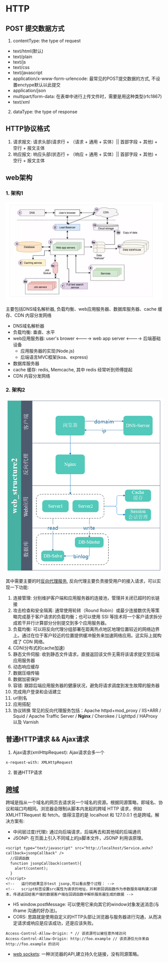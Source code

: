 # HTTP
## POST 提交数据方式  
1. contentType: the type of request  
+ text/html(默认)
+ text/plain
+ text/js
+ text/css
+ text/javascript
+ application/x-www-form-urlencode: 最常见的POST提交数据的方式, 不设置enctype默认以此提交
+ application/json
+ multipart/form-data: 在表单中进行上传文件时，需要是用这种类型(rfc1867)
+ text/xml

2. dataType: the type of response

## HTTP协议格式
1. 请求报文: 请求头部(请求行 + （请求 + 通用 + 实体）|| 首部字段 + 其他) + 空行 + 报文主体
2. 响应报文: 响应头部(状态行 + （响应 + 通用 + 实体）|| 首部字段 + 其他) + 空行 + 报文主体

## web架构
### 1. 架构1

![window](../../public/image/web_structure.jpg "web-structure") 

主要包括DNS域名解析器, 负载均衡、web应用服务器、数据库服务器、cache 缓存、CDN 内容分发网络  
+ DNS域名解析器  
+ 负载均衡: 垂直、水平
+ web应用服务器: user's brower <----> web app server <----> 后端基础设备
  + 应用服务器的实现(Node.js)
  + 后端语言MVC框架(koa、express)
+ 数据库服务器
+ cache 缓存: redis, Memcache, 其中 redis 经常听到师傅提起
+ CDN 内容分发网络

### 2. 架构2

![window](../../public/image/web_structure1.jpg "web-sructure-by-bw")

其中需要主要的时[反向代理服务](https://cloud.tencent.com/developer/article/1160241), 反向代理主要负责接受用户的接入请求，可以实现一下功能:
1. 连接管理: 分别维护客户端和应用服务器的连接池，管理并关闭已超时的长链接
2. 攻击检查和安全隔离: 通常使用轮转（Round Robin）或最少连接数优先等策略完成基于客户请求的负载均衡；也可以使用 SSI 等技术将一个客户请求拆分成若干并行计算部分分别提交到多个应用服务器。
3. 负载均衡: 可以将反向代理分组部署在距离热点地区地理位置较近的网络边界上。通过在位于客户较近的位置提供缓冲服务来加速网络应用。这实际上就构成了 CDN 网络。
4. CDN(分布式的cache加速)
5. 静态文件伺服: 收到静态文件请求，直接返回该文件无需将该请求提交至后端应用服务器
6. 动态响应缓存
7. 数据压缩传输
8. 数据加密保护
9. 容错: 跟踪后端应用服务器的健康状况，避免将请求调度到发生故障的服务器
10. 完成用户登录和会话建立
11. url别名
12. 应用搭配
13. 协议转换
常见的反向代理服务包括：Apache httpd+mod_proxy / IIS+ARR / Squid / Apache Traffic Server / **Nginx** / Cherokee / Lighttpd / HAProxy 以及 Varnish 

## 普通HTTP请求 && Ajax请求
1. Ajax请求(xmlHttpRequest): Ajax请求会多一个
```
x-request-with: XMLHttpRequest
```
2. 普通HTTP请求

## [跨域](https://github.com/huanqingli/life-note/blob/master/%E5%89%8D%E7%AB%AF/HTTP/%E8%B7%A8%E5%9F%9F.md)
跨域是指从一个域名的网页去请求另一个域名的资源。根据同源策略，即域名、协议和端口均相同。浏览器会限制从脚本内发起的跨域 HTTP 请求，例如 XMLHTTRequest 和 fetch。值得注意的是 localhost 和 127.0.0.1 也是跨域。解决方案有: 
- 中间层过度(代理): 通过向后端请求，后端再去和其他域的后端通讯
- JSONP: 在页面上引入不同域上的js脚本文件，JSONP 利用该原理。
```
<script type="text/javascript" src="http://localhost/Service.ashx?callback=jsonpCallback" />
  //回调函数
  function jsonpCallback(content){
    alert(content); 
  } 
</script>
<!--   运行的结果显示test jsonp,可以看出整个过程： -->
<!--   script标签设置src属性为请求的地址，并判断回调函数作为参数服务端构建JS脚本，传递返回给客户端的数据客户端在回调函数中解析服务器生成的数据 -->
```
- H5 window.postMessage: 可以使用它来向其它的window对象发送消息(与 iframe 沟通的好办法)。
- CORS: 思路就是使用自定义的HTTP头部让浏览器与服务器进行沟通，从而决定请求或响应是应该成功，还是应该失败。
```
Access-Control-Allow-Origin: * // 该资源可以被任意外域访问
Access-Control-Allow-Origin: http://foo.example // 该资源仅允许来自 http://foo.example 的访问 
```
- [web sockets](https://github.com/huanqingli/life-note/blob/master/%E5%8E%9F%E5%88%9B%E6%96%87%E7%AB%A0/%E6%8A%80%E6%9C%AF%E7%B1%BB/WebSocket%E8%AF%A6%E8%A7%A3.md): 一种浏览器的API,建立持久化链接，没有同源策略。